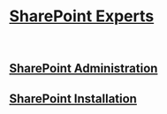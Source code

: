 ﻿# [SharePoint Experts](./sharepoint-experts.md)
 
## [SharePoint Administration](../experts-admin/index.md)

## [SharePoint Installation](../experts-install/index.md)